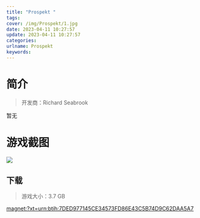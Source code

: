 ```yaml
---
title: "Prospekt "
tags: 
cover: /img/Prospekt/1.jpg
date: 2023-04-11 10:27:57
update: 2023-04-11 10:27:57
categories: 
urlname: Prospekt
keywords: 
---
```

# 简介

> 开发商：Richard Seabrook

暂无

# 游戏截图

![](/img/Prospekt/2.jpg)


## 下载

> 游戏大小：3.7 GB

[magnet:?xt=urn:btih:7DED977145CE34573FD86E43C5B74D9C62DAA5A7](magnet:?xt=urn:btih:7DED977145CE34573FD86E43C5B74D9C62DAA5A7)